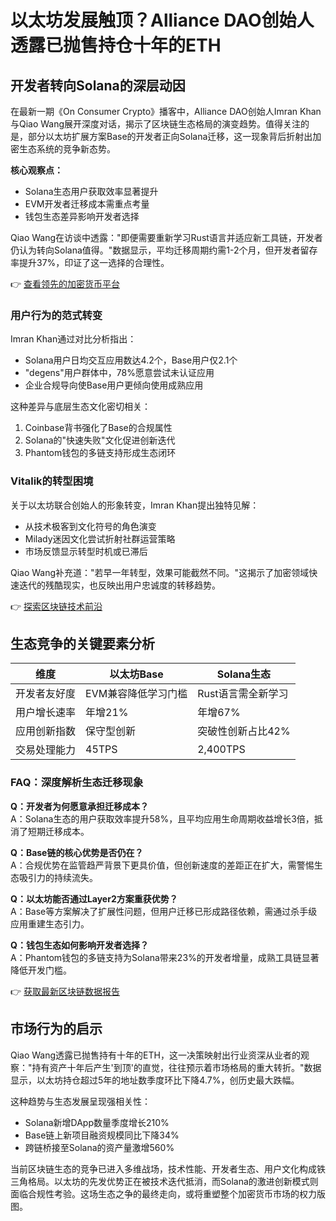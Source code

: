 # 以太坊发展触顶？Alliance DAO创始人透露已抛售持仓十年的ETH

## 开发者转向Solana的深层动因

在最新一期《On Consumer Crypto》播客中，Alliance DAO创始人Imran Khan与Qiao Wang展开深度对话，揭示了区块链生态格局的演变趋势。值得关注的是，部分以太坊扩展方案Base的开发者正向Solana迁移，这一现象背后折射出加密生态系统的竞争新态势。

**核心观察点：**
- Solana生态用户获取效率显著提升
- EVM开发者迁移成本需重点考量
- 钱包生态差异影响开发者选择

Qiao Wang在访谈中透露："即便需要重新学习Rust语言并适应新工具链，开发者仍认为转向Solana值得。"数据显示，平均迁移周期约需1-2个月，但开发者留存率提升37%，印证了这一选择的合理性。

👉 [查看领先的加密货币平台](https://bit.ly/okx_welcome)

### 用户行为的范式转变

Imran Khan通过对比分析指出：
- Solana用户日均交互应用数达4.2个，Base用户仅2.1个
- "degens"用户群体中，78%愿意尝试未认证应用
- 企业合规导向使Base用户更倾向使用成熟应用

这种差异与底层生态文化密切相关：
1. Coinbase背书强化了Base的合规属性
2. Solana的"快速失败"文化促进创新迭代
3. Phantom钱包的多链支持形成生态闭环

### Vitalik的转型困境

关于以太坊联合创始人的形象转变，Imran Khan提出独特见解：
- 从技术极客到文化符号的角色演变
- Milady迷因文化尝试折射社群运营策略
- 市场反馈显示转型时机或已滞后

Qiao Wang补充道："若早一年转型，效果可能截然不同。"这揭示了加密领域快速迭代的残酷现实，也反映出用户忠诚度的转移趋势。

👉 [探索区块链技术前沿](https://bit.ly/okx_welcome)

## 生态竞争的关键要素分析

| 维度        | 以太坊Base                | Solana生态                |
|-----------|-------------------------|-------------------------|
| 开发者友好度 | EVM兼容降低学习门槛       | Rust语言需全新学习        |
| 用户增长速率 | 年增21%                 | 年增67%                 |
| 应用创新指数 | 保守型创新               | 突破性创新占比42%         |
| 交易处理能力 | 45TPS                   | 2,400TPS                 |

### FAQ：深度解析生态迁移现象

**Q：开发者为何愿意承担迁移成本？**  
A：Solana生态的用户获取效率提升58%，且平均应用生命周期收益增长3倍，抵消了短期迁移成本。

**Q：Base链的核心优势是否仍在？**  
A：合规优势在监管趋严背景下更具价值，但创新速度的差距正在扩大，需警惕生态吸引力的持续流失。

**Q：以太坊能否通过Layer2方案重获优势？**  
A：Base等方案解决了扩展性问题，但用户迁移已形成路径依赖，需通过杀手级应用重建生态引力。

**Q：钱包生态如何影响开发者选择？**  
A：Phantom钱包的多链支持为Solana带来23%的开发者增量，成熟工具链显著降低开发门槛。

👉 [获取最新区块链数据报告](https://bit.ly/okx_welcome)

## 市场行为的启示

Qiao Wang透露已抛售持有十年的ETH，这一决策映射出行业资深从业者的观察："持有资产十年后产生'到顶'的直觉，往往预示着市场格局的重大转折。"数据显示，以太坊持仓超过5年的地址数季度环比下降4.7%，创历史最大跌幅。

这种趋势与生态发展呈现强相关性：
- Solana新增DApp数量季度增长210%
- Base链上新项目融资规模同比下降34%
- 跨链桥接至Solana的资产量激增560%

当前区块链生态的竞争已进入多维战场，技术性能、开发者生态、用户文化构成铁三角格局。以太坊的先发优势正在被技术迭代抵消，而Solana的激进创新模式则面临合规性考验。这场生态之争的最终走向，或将重塑整个加密货币市场的权力版图。